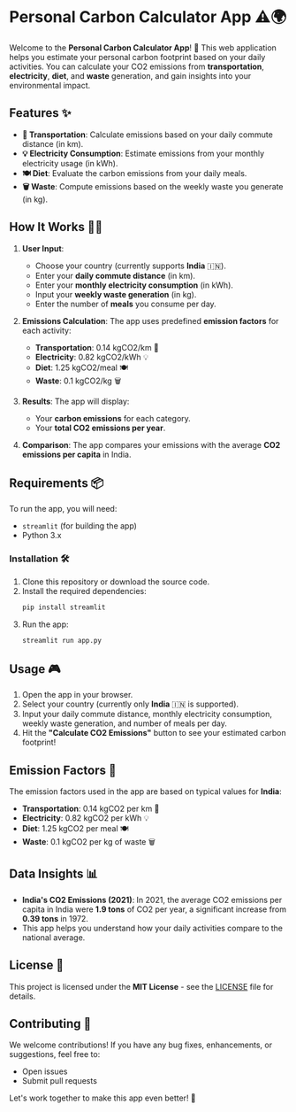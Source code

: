 # Personal Carbon Calculator App ⚠️🌍

Welcome to the **Personal Carbon Calculator App**! 🌱 This web application helps you estimate your personal carbon footprint based on your daily activities. You can calculate your CO2 emissions from **transportation**, **electricity**, **diet**, and **waste** generation, and gain insights into your environmental impact.

## Features ✨
- **🚗 Transportation**: Calculate emissions based on your daily commute distance (in km).
- **💡 Electricity Consumption**: Estimate emissions from your monthly electricity usage (in kWh).
- **🍽️ Diet**: Evaluate the carbon emissions from your daily meals.
- **🗑️ Waste**: Compute emissions based on the weekly waste you generate (in kg).

## How It Works 🧑‍💻
1. **User Input**: 
   - Choose your country (currently supports **India** 🇮🇳).
   - Enter your **daily commute distance** (in km).
   - Enter your **monthly electricity consumption** (in kWh).
   - Input your **weekly waste generation** (in kg).
   - Enter the number of **meals** you consume per day.

2. **Emissions Calculation**: The app uses predefined **emission factors** for each activity:
   - **Transportation**: 0.14 kgCO2/km 🚗
   - **Electricity**: 0.82 kgCO2/kWh 💡
   - **Diet**: 1.25 kgCO2/meal 🍽️
   - **Waste**: 0.1 kgCO2/kg 🗑️

3. **Results**: The app will display:
   - Your **carbon emissions** for each category.
   - Your **total CO2 emissions per year**.

4. **Comparison**: The app compares your emissions with the average **CO2 emissions per capita** in India.

## Requirements 📦
To run the app, you will need:
- `streamlit` (for building the app)
- Python 3.x

### Installation 🛠️
1. Clone this repository or download the source code.
2. Install the required dependencies:
    ```bash
    pip install streamlit
    ```
3. Run the app:
    ```bash
    streamlit run app.py
    ```

## Usage 🎮
1. Open the app in your browser.
2. Select your country (currently only **India** 🇮🇳 is supported).
3. Input your daily commute distance, monthly electricity consumption, weekly waste generation, and number of meals per day.
4. Hit the **"Calculate CO2 Emissions"** button to see your estimated carbon footprint!

## Emission Factors 🔋
The emission factors used in the app are based on typical values for **India**:
- **Transportation**: 0.14 kgCO2 per km 🚗
- **Electricity**: 0.82 kgCO2 per kWh 💡
- **Diet**: 1.25 kgCO2 per meal 🍽️
- **Waste**: 0.1 kgCO2 per kg of waste 🗑️

## Data Insights 📊
- **India's CO2 Emissions (2021)**: In 2021, the average CO2 emissions per capita in India were **1.9 tons** of CO2 per year, a significant increase from **0.39 tons** in 1972.
- This app helps you understand how your daily activities compare to the national average.

## License 📄
This project is licensed under the **MIT License** - see the [LICENSE](LICENSE) file for details.

## Contributing 🤝
We welcome contributions! If you have any bug fixes, enhancements, or suggestions, feel free to:
- Open issues
- Submit pull requests

Let's work together to make this app even better! 💪

